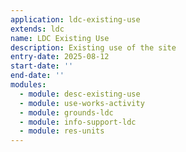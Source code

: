 ```yaml
---
application: ldc-existing-use
extends: ldc
name: LDC Existing Use
description: Existing use of the site
entry-date: 2025-08-12
start-date: ''
end-date: ''
modules:
  - module: desc-existing-use
  - module: use-works-activity
  - module: grounds-ldc
  - module: info-support-ldc
  - module: res-units
---
```

